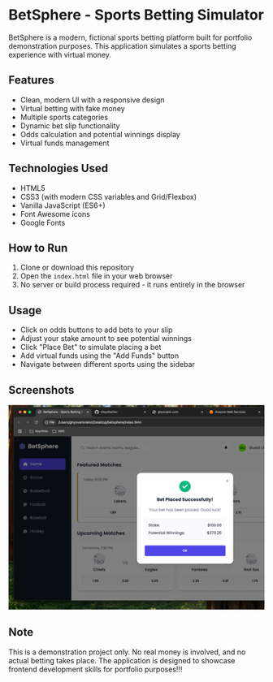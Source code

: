 # BetSphere - Sports Betting Simulator

BetSphere is a modern, fictional sports betting platform built for portfolio demonstration purposes. This application simulates a sports betting experience with virtual money.

## Features

- Clean, modern UI with a responsive design
- Virtual betting with fake money
- Multiple sports categories
- Dynamic bet slip functionality
- Odds calculation and potential winnings display
- Virtual funds management

## Technologies Used

- HTML5
- CSS3 (with modern CSS variables and Grid/Flexbox)
- Vanilla JavaScript (ES6+)
- Font Awesome icons
- Google Fonts

## How to Run

1. Clone or download this repository
2. Open the `index.html` file in your web browser
3. No server or build process required - it runs entirely in the browser

## Usage

- Click on odds buttons to add bets to your slip
- Adjust your stake amount to see potential winnings
- Click "Place Bet" to simulate placing a bet
- Add virtual funds using the "Add Funds" button
- Navigate between different sports using the sidebar

## Screenshots

![BetSphere Screenshot](betsphere/runningscreenshot.png)

## Note

This is a demonstration project only. No real money is involved, and no actual betting takes place. The application is designed to showcase frontend development skills for portfolio purposes!!!
